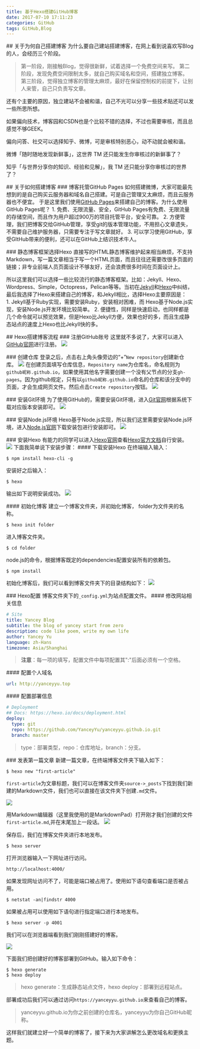 ```yaml
---
title: 基于Hexo搭建GitHub博客
date: 2017-07-10 17:11:23
categories: GitHub
tags: GitHub,Blog
---
```

## 关于为何自己搭建博客
为什么要自己建站搭建博客，在网上看到说喜欢写Blog的人，会经历三个阶段。
>第一阶段，刚接触Blog，觉得很新鲜，试着选择一个免费空间来写。
第二阶段，发现免费空间限制太多，就自己购买域名和空间，搭建独立博客。
第三阶段，觉得独立博客的管理太麻烦，最好在保留控制权的前提下，让别人来管，自己只负责写文章。

还有个主要的原因，独立建站不会被和谐，自己不光可以分享一些技术贴还可以发一些所思所想。

如果偏向技术，博客园和CSDN也是个比较不错的选择，不过也需要审核，而且总感觉不够GEEK。

偏向问答、社交可以选择知乎、微博，可是审核特别恶心，动不动就会被和谐。

微博「随时随地发现新鲜事」，这世界 TM 还只能发生你审核过的新鲜事了？

知乎「与世界分享你的知识、经验和见解」，我 TM 还只能分享你审核过的世界了？

## 关于如何搭建博客
### 博客托管GitHub Pages
如何搭建微博，大家可能最先想到的是自己购买云服务器和域名自己搭建。可是自己管理又太麻烦，而且云服务器也不便宜。
于是这里我们使用[GitHub Pages](https://pages.github.com/)来搭建自己的博客。为什么使用GitHub Pages呢？
1. 免费、无限流量、安全，GitHub Pages有免费、无限流量的存储空间，而且作为用户超过900万的项目托管平台，安全可靠。
2. 方便管理，我们把博客交给GitHub管理，享受git的版本管理功能，不用担心文章遗失，不需要自己维护服务器，只需要专注于写文章就好。
3. 可以学习使用GitHub，享受GItHub带来的便利，还可以在GitHub上结识技术牛人。
<!-- more -->
### 静态博客框架选择Hexo
直接写的HTML静态博客维护起来相当麻烦，不支持Markdown，写一篇文章相当于写一个HTML页面，而且往往还需要改很多页面的链接；非专业前端人员页面设计不够友好，还会浪费很多时间在页面设计上。

所以这里我们可以选择一些比较流行的静态博客框架。比如：Jekyll、Hexo、Wordpress、Simple，Octopress，Pelican等等。当初在[Jekyll](http://jekyll.com.cn/)和[Hexo](https://hexo.io/)中纠结，最后我选择了Hexo来搭建自己的博客，和Jekyll相比，选择Hexo主要原因是：
1. Jekyll基于Ruby实现，需要安装Ruby，安装相对困难，而 Hexo基于Node.js实现，安装Node.js开发环境比较简单。
2. 便捷性，同样是快速启动，也同样都是几个命令就可以预览效果，但是Hexo比Jekyll方便，效果也好的多，而且生成静态站点的速度上Hexo也比Jekyll快的多。

## Hexo搭建博客流程
### 注册GitHub账号
这里就不多说了，大家可以进入[GitHub官网](https://github.com/)进行注册。
![](/images/create-hexo-blog/gtihub-sign-up.jpg)

### 创建仓库
登录之后，点击右上角头像旁边的“+”`New repository`创建新仓库。
![](/images/create-hexo-blog/new-repository.jpg)
在创建页面填写仓库信息，`Repository name`为仓库名，命名规则为`github昵称.github.io`，如果使用其他名字需要创建一个没有父节点的分支`gh-pages`。因为github规定，只有以`github昵称.github.io`命名的仓库和该分支中的页面，才会生成网页文件。然后点击`Create repository`按钮。
![](/images/create-hexo-blog/create-a-new-repository.jpg)

### 安装Git环境
为了使用GitHub的，需要安装Git环境，进入[Git官网](https://git-scm.com/downloads)根据系统下载对应版本安装即可。
![](/images/create-hexo-blog/git-downloads.jpg)

### 安装Node.js环境
Hexo基于Node.js实现，所以我们这里需要安装Node.js环境，进入[Node.js官网](https://nodejs.org)下载安装包进行安装即可。
![](/images/create-hexo-blog/node-js.jpg)

### 安装Hexo
有能力的同学可以进入[Hexo官网](https://hexo.io/)查看[Hexo官方文档](https://hexo.io/docs/)自行安装。
![](/images/create-hexo-blog/hexo.jpg)
下面我简单说下安装步骤：
#### 下载安装Hexo
在终端输入输入：
``` linux
$ npm install hexo-cli -g
```

安装好之后输入：
``` linux
$ hexo
```
输出如下说明安装成功。
![](/images/create-hexo-blog/hexo-success.jpg)

#### 初始化博客
建立一个博客文件夹，并初始化博客， folder为文件夹的名称。
``` linux
$ hexo init folder
```

进入博客文件夹。
``` linux
$ cd folder
```

node.js的命令，根据博客既定的dependencies配置安装所有的依赖包。
``` linux
$ npm install
```

初始化博客后，我们可以看到博客文件夹下的目录结构如下：
![](/images/create-hexo-blog/directory-structure.jpg)

### Hexo配置
博客文件夹下的`_config.yml`为站点配置文件。
#### 修改网站相关信息
``` yml
# Site
title: Yancey Blog
subtitle: the blog of yancey start from zero
description: code like poem, write my own life
author: Yancey Yu
language: zh-Hans
timezone: Asia/Shanghai
```

>**注意**：每一项的填写，配置文件中每项配置其":"后面必须有一个空格。

#### 配置个人域名
``` yml
url: http://yanceyyu.top
```

#### 配置部署信息
``` yml
# Deployment
## Docs: https://hexo.io/docs/deployment.html
deploy:
  type: git
  repo: https://github.com/YanceyYu/yanceyyu.github.io.git
  branch: master
```
>type：部署类型，repo：仓库地址，branch：分支。

### 发表第一篇文章
新建一篇文章，在终端博客文件夹下输入如下：
``` linux
$ hexo new "first-article"
```

`first-article`为文章标题，我们可以在博客文件夹`source->_posts`下找到我们新建的Markdown文件，我们也可以直接在该文件夹下创建`.md`文件。

![](/images/create-hexo-blog/posts.jpg)

用Markdown编辑器（这里我使用的是MarkdownPad）打开刚才我们创建的文件`first-article.md`,并在末尾加上一段话。
![](/images/create-hexo-blog/first-article.jpg)

保存后，我们在博客文件夹进行本地发布。
``` linux
$ hexo server
```

打开浏览器输入一下网址进行访问。
```
http://localhost:4000/
```

如果发现网址访问不了，可能是端口被占用了。使用如下语句查看端口是否被占用。
``` linux
$ netstat -an|findstr 4000
```

如果被占用可以使用如下语句进行指定端口进行本地发布。
``` linux
$ hexo server -p 4001
```

我们可以在浏览器端看到我们刚刚搭建好的博客。

![](/images/create-hexo-blog/blog-index.jpg)

下面我们把创建好的博客部署到GitHub。输入如下命令：
```
$ hexo generate
$ hexo deploy
```
>hexo generate：生成静态站点文件，hexo deploy：部署到远程站点。

部署成功后我们可以通过访问`https://yanceyyu.github.io`来查看自己的博客。
>yanceyyu.github.io为你之前创建的仓库名，yanceyyu为你自己GitHub昵称。

这样我们就建立好一个简单的博客了，接下来为大家讲解怎么更改域名和更换主题。

